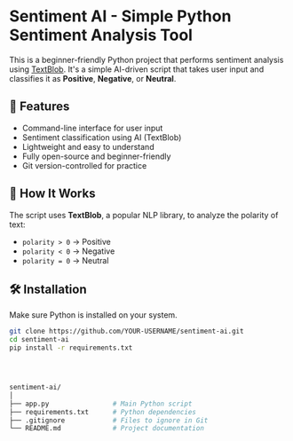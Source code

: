 # Sentiment AI - Simple Python Sentiment Analysis Tool

This is a beginner-friendly Python project that performs sentiment analysis using [TextBlob](https://textblob.readthedocs.io/en/dev/). It's a simple AI-driven script that takes user input and classifies it as **Positive**, **Negative**, or **Neutral**.

## 🚀 Features

- Command-line interface for user input
- Sentiment classification using AI (TextBlob)
- Lightweight and easy to understand
- Fully open-source and beginner-friendly
- Git version-controlled for practice

## 🧠 How It Works

The script uses **TextBlob**, a popular NLP library, to analyze the polarity of text:

- `polarity > 0` → Positive
- `polarity < 0` → Negative
- `polarity = 0` → Neutral

## 🛠️ Installation

Make sure Python is installed on your system.

```bash
git clone https://github.com/YOUR-USERNAME/sentiment-ai.git
cd sentiment-ai
pip install -r requirements.txt




sentiment-ai/
│
├── app.py                # Main Python script
├── requirements.txt      # Python dependencies
├── .gitignore            # Files to ignore in Git
└── README.md             # Project documentation



